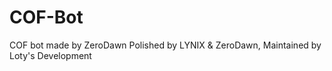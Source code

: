 # COF-Bot
COF bot made by ZeroDawn Polished by LYNIX &amp; ZeroDawn, Maintained by Loty's Development
